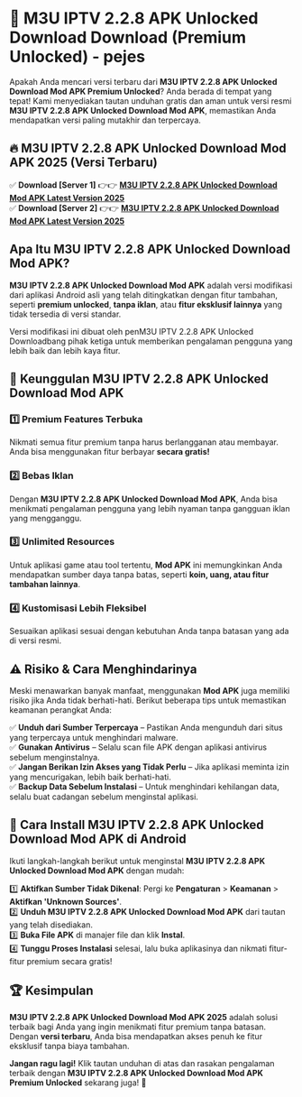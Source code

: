 # 🎯 M3U IPTV 2.2.8 APK Unlocked Download  Download (Premium Unlocked) -  pejes

Apakah Anda mencari versi terbaru dari **M3U IPTV 2.2.8 APK Unlocked Download Mod APK Premium Unlocked**? Anda berada di tempat yang tepat! Kami menyediakan tautan unduhan gratis dan aman untuk versi resmi **M3U IPTV 2.2.8 APK Unlocked Download Mod APK**, memastikan Anda mendapatkan versi paling mutakhir dan terpercaya.

## 🔥 M3U IPTV 2.2.8 APK Unlocked Download Mod APK 2025 (Versi Terbaru)

✅ **Download [Server 1]** 👉👉 [**M3U IPTV 2.2.8 APK Unlocked Download Mod APK Latest Version 2025**](https://momento.my/?title=M3U_IPTV_2.2.8_APK_Unlocked_Download)  
✅ **Download [Server 2]** 👉👉 [**M3U IPTV 2.2.8 APK Unlocked Download Mod APK Latest Version 2025**](https://momento.my/?title=M3U_IPTV_2.2.8_APK_Unlocked_Download)  

## Apa Itu M3U IPTV 2.2.8 APK Unlocked Download Mod APK?

**M3U IPTV 2.2.8 APK Unlocked Download Mod APK** adalah versi modifikasi dari aplikasi Android asli yang telah ditingkatkan dengan fitur tambahan, seperti **premium unlocked**, **tanpa iklan**, atau **fitur eksklusif lainnya** yang tidak tersedia di versi standar.

Versi modifikasi ini dibuat oleh penM3U IPTV 2.2.8 APK Unlocked Downloadbang pihak ketiga untuk memberikan pengalaman pengguna yang lebih baik dan lebih kaya fitur.

## 🎯 Keunggulan M3U IPTV 2.2.8 APK Unlocked Download Mod APK

### 1️⃣ Premium Features Terbuka
Nikmati semua fitur premium tanpa harus berlangganan atau membayar. Anda bisa menggunakan fitur berbayar **secara gratis!**

### 2️⃣ Bebas Iklan
Dengan **M3U IPTV 2.2.8 APK Unlocked Download Mod APK**, Anda bisa menikmati pengalaman pengguna yang lebih nyaman tanpa gangguan iklan yang mengganggu.

### 3️⃣ Unlimited Resources
Untuk aplikasi game atau tool tertentu, **Mod APK** ini memungkinkan Anda mendapatkan sumber daya tanpa batas, seperti **koin, uang, atau fitur tambahan lainnya**.

### 4️⃣ Kustomisasi Lebih Fleksibel
Sesuaikan aplikasi sesuai dengan kebutuhan Anda tanpa batasan yang ada di versi resmi.

## ⚠️ Risiko & Cara Menghindarinya

Meski menawarkan banyak manfaat, menggunakan **Mod APK** juga memiliki risiko jika Anda tidak berhati-hati. Berikut beberapa tips untuk memastikan keamanan perangkat Anda:

✅ **Unduh dari Sumber Terpercaya** – Pastikan Anda mengunduh dari situs yang terpercaya untuk menghindari malware.  
✅ **Gunakan Antivirus** – Selalu scan file APK dengan aplikasi antivirus sebelum menginstalnya.  
✅ **Jangan Berikan Izin Akses yang Tidak Perlu** – Jika aplikasi meminta izin yang mencurigakan, lebih baik berhati-hati.  
✅ **Backup Data Sebelum Instalasi** – Untuk menghindari kehilangan data, selalu buat cadangan sebelum menginstal aplikasi.

## 📌 Cara Install M3U IPTV 2.2.8 APK Unlocked Download Mod APK di Android

Ikuti langkah-langkah berikut untuk menginstal **M3U IPTV 2.2.8 APK Unlocked Download Mod APK** dengan mudah:

1️⃣ **Aktifkan Sumber Tidak Dikenal**: Pergi ke **Pengaturan** > **Keamanan** > **Aktifkan 'Unknown Sources'**.  
2️⃣ **Unduh M3U IPTV 2.2.8 APK Unlocked Download Mod APK** dari tautan yang telah disediakan.  
3️⃣ **Buka File APK** di manajer file dan klik **Instal**.  
4️⃣ **Tunggu Proses Instalasi** selesai, lalu buka aplikasinya dan nikmati fitur-fitur premium secara gratis!

## 🏆 Kesimpulan

**M3U IPTV 2.2.8 APK Unlocked Download Mod APK 2025** adalah solusi terbaik bagi Anda yang ingin menikmati fitur premium tanpa batasan. Dengan **versi terbaru**, Anda bisa mendapatkan akses penuh ke fitur eksklusif tanpa biaya tambahan.

**Jangan ragu lagi!** Klik tautan unduhan di atas dan rasakan pengalaman terbaik dengan **M3U IPTV 2.2.8 APK Unlocked Download Mod APK Premium Unlocked** sekarang juga! 🚀
